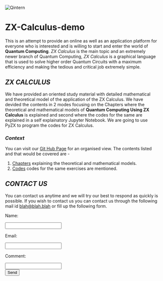 ![Qintern](https://qworld.net/wp-content/uploads/2021/04/top_QIntern2021.jpg)
# ZX-Calculus-demo
This is an attempt to provide an online as well as an application platform for everyone who is interested and is willing to start and enter the world of **Quantum Computing**. *ZX Calculus* is the main topic and an extremely newer branch of Quantum Computing, *ZX Calculus* is a graphical language that is used to solve higher order Quantum Circuits with a maximum efficiency and making the tedious and critical job extremely simple. 

## *ZX CALCULUS*
We have provided an oriented study material with detailed mathematical and theoretical model of the application of the ZX Calculus. We have devided the contents in 2 modes focusing on the Chapters where the theoretical and mathematical models of **Quantum Computing Using ZX Calculus** is explained and second where the codes for the same are explained in a self explainatory Jupyter Notebook. We are going to use PyZX to program the codes for ZX Calculus. 

### *Context*
You can visit our [Git Hub Page](https://github.com/Phoenix9801/QIntern-ZX-Calculus-demo) for an organised view.
The contents listed and that would be covered are -
1. [Chapters](https://github.com/Phoenix9801/QIntern-ZX-Calculus-demo/tree/main/Chapters) explaining the theoretical and mathematical models.
2. [Codes](https://github.com/Phoenix9801/QIntern-ZX-Calculus-demo/tree/main/Codes) codes for the same exercises are mentioned. 

## *CONTACT US*
You can contact us anytime and we will try our best to respond as quickly is possible. If you wish to contact us you can contact us through the following mail id blah@blah.blah or fill up the following form. 

<html>
  <body>
    <form action = "//formspree.io/subhojith90@gmail.com"
         method = "POST">
      <p>Name: </p><input type = "text" name="name"><br />
      <p>Email: </p><input type="email" name="_replyto"><br/>
      <p>Comment: </p><input type = "text" name="comment"><br/>
      <input type = "submit" value="Send">
      
</form>
  </body>
</html>

